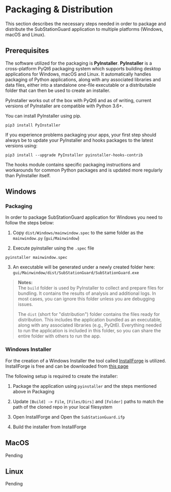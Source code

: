 # Packaging & Distribution

This section describes the necessary steps needed in order to package and distribute the SubStationGuard application to multiple platforms (Windows, macOS and Linux).

## Prerequisites

The software utilized for the packaging is **PyInstaller**.
**PyInstaller** is a cross-platform PyQt6 packaging system which supports building desktop applications for Windows, macOS and Linux. 
It automatically handles packaging of Python applications, along with any associated libraries and data files, either into a standalone one-file executable or a distributable folder that can then be used to create an installer.

PyInstaller works out of the box with PyQt6 and as of writing, current versions of PyInstaller are compatible with Python 3.6+. 

You can install PyInstaller using pip.

```
pip3 install PyInstaller
```

If you experience problems packaging your apps, your first step should always be to update your PyInstaller and hooks packages to the latest versions using:

```
pip3 install --upgrade PyInstaller pyinstaller-hooks-contrib
```

The hooks module contains specific packaging instructions and workarounds for common Python packages and is updated more regularly than PyInstaller itself.

## Windows

### Packaging

In order to package SubStationGuard application for Windows you need to follow the steps below:

1) Copy `dist/Windows/mainwindow.spec` to the same folder as the `mainwindow.py` (`gui/Mainwindow`)

2) Execute pyinstaller using the `.spec` file 

```
pyinstaller mainwindow.spec
```

3) An executable will be generated under a newly created folder here: `gui/Mainwindow/dist/SubStationGuard/SubStationGuard.exe`

> **Notes:**  
> The `build` folder is used by PyInstaller to collect and prepare files for bundling. It contains the results of analysis and additional logs. In most cases, you can ignore this folder unless you are debugging issues.
>
> The `dist` (short for "distribution") folder contains the files ready for distribution. This includes the application bundled as an executable, along with any associated libraries (e.g., PyQt6). Everything needed to run the application is included in this folder, so you can share the entire folder with others to run the app.


### Windows Installer

For the creation of a Windows Installer the tool called [InstallForge](https://installforge.net/) is utilized.
InstallForge is free and can be downloaded from [this page](https://installforge.net/download/)

The following setup is required to create the installer:

1) Package the application using `pyinstaller` and the steps mentioned above in Packaging

2) Update `[Build] -> File`, `[Files/Dirs]` and `[Folder]` paths to match the path of the cloned repo in your local filesystem

2) Open InstallForge and Open the `SubStationGuard.ifp`

3) Build the installer from InstallForge

## MacOS
Pending 

## Linux
Pending 